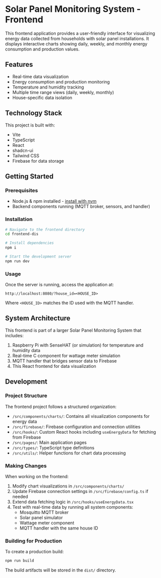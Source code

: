 # Solar Panel Monitoring System - Frontend

This frontend application provides a user-friendly interface for visualizing energy data collected from households with solar panel installations. It displays interactive charts showing daily, weekly, and monthly energy consumption and production values.

## Features

- Real-time data visualization
- Energy consumption and production monitoring
- Temperature and humidity tracking
- Multiple time range views (daily, weekly, monthly)
- House-specific data isolation

## Technology Stack

This project is built with:

- Vite
- TypeScript
- React
- shadcn-ui
- Tailwind CSS
- Firebase for data storage

## Getting Started

### Prerequisites

- Node.js & npm installed - [install with nvm](https://github.com/nvm-sh/nvm#installing-and-updating)
- Backend components running (MQTT broker, sensors, and handler)

### Installation

```sh
# Navigate to the frontend directory
cd frontend-dis

# Install dependencies
npm i

# Start the development server
npm run dev
```

### Usage

Once the server is running, access the application at:

```
http://localhost:8080/?house_id=<HOUSE_ID>
```

Where `<HOUSE_ID>` matches the ID used with the MQTT handler.

## System Architecture

This frontend is part of a larger Solar Panel Monitoring System that includes:

1. Raspberry Pi with SenseHAT (or simulation) for temperature and humidity data
2. Real-time C component for wattage meter simulation
3. MQTT handler that bridges sensor data to Firebase
4. This React frontend for data visualization

## Development

### Project Structure

The frontend project follows a structured organization:

- `/src/components/charts/`: Contains all visualization components for energy data
- `/src/firebase/`: Firebase configuration and connection utilities
- `/src/hooks/`: Custom React hooks including `useEnergyData` for fetching from Firebase
- `/src/pages/`: Main application pages
- `/src/types/`: TypeScript type definitions
- `/src/utils/`: Helper functions for chart data processing

### Making Changes

When working on the frontend:

1. Modify chart visualizations in `/src/components/charts/`
2. Update Firebase connection settings in `/src/firebase/config.ts` if needed
3. Extend data fetching logic in `/src/hooks/useEnergyData.tsx`
4. Test with real-time data by running all system components:
   - Mosquitto MQTT broker
   - Solar panel simulator
   - Wattage meter component
   - MQTT handler with the same house ID

### Building for Production

To create a production build:

```sh
npm run build
```

The build artifacts will be stored in the `dist/` directory.
